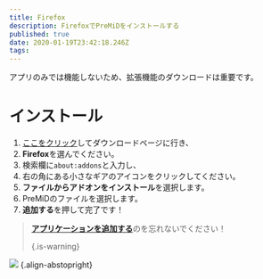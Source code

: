 ```yaml
---
title: Firefox
description: FirefoxでPreMiDをインストールする
published: true
date: 2020-01-19T23:42:18.246Z
tags:
---
```


アプリのみでは機能しないため、拡張機能のダウンロードは重要です。

# インストール
1. [ここをクリック](https://premid.app/downloads)してダウンロードページに行き、
2. **Firefox**を選んでください。
3. 検索欄に`about:addons`と入力し、
4. 右の角にある小さなギアのアイコンをクリックしてください。
5. **ファイルからアドオンをインストール**を選択します。
6. PreMiDのファイルを選択します。
7. **追加する**を押して完了です！

> [**アプリケーションを追加する**](/install)のを忘れないでください！ 
> 
> {.is-warning}

![](https://img.icons8.com/color/2x/firefox.png) {.align-abstopright}